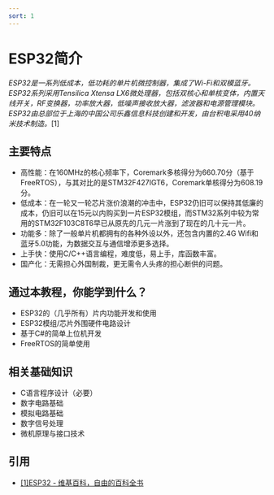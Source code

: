```yaml
---
sort: 1
---
```


# ESP32简介

_ESP32是一系列低成本，低功耗的单片机微控制器，集成了Wi-Fi和双模蓝牙。 ESP32系列采用Tensilica Xtensa LX6微处理器，包括双核心和单核变体，内置天线开关，RF变换器，功率放大器，低噪声接收放大器，滤波器和电源管理模块。ESP32由总部位于上海的中国公司乐鑫信息科技创建和开发，由台积电采用40纳米技术制造。_[1]

## 主要特点
- 高性能：在160MHz的核心频率下，Coremark多核得分为660.70分（基于FreeRTOS），与其对比的是STM32F427IGT6，Coremark单核得分为608.19分。
- 低成本：在一轮又一轮芯片涨价浪潮的冲击中，ESP32仍旧可以保持其低廉的成本，仍旧可以在15元以内购买到一片ESP32模组，而STM32系列中较为常用的STM32F103C8T6早已从原先的几元一片涨到了现在的几十元一片。
- 功能多：除了一般单片机都拥有的各种外设以外，还包含内置的2.4G Wifi和蓝牙5.0功能，为数据交互与通信增添更多选择。
- 上手快：使用C/C++语言编程，难度低，易上手，库函数丰富。
- 国产化：无需担心外国制裁，更无需令人头疼的担心断供的问题。

## 通过本教程，你能学到什么？
- ESP32的（几乎所有）片内功能开发和使用
- ESP32模组/芯片外围硬件电路设计
- 基于C#的简单上位机开发
- FreeRTOS的简单使用

## 相关基础知识
- C语言程序设计（必要）
- 数字电路基础
- 模拟电路基础
- 数字信号处理
- 微机原理与接口技术

## 引用
- [[1]ESP32 - 维基百科，自由的百科全书](https://zh.wikipedia.org/wiki/ESP32)
